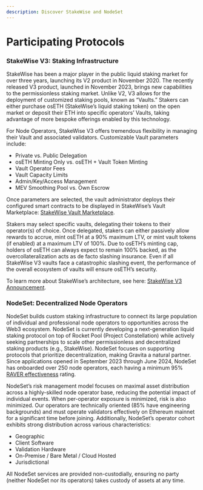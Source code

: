 ```yaml
---
description: Discover StakeWise and NodeSet
---
```


# Participating Protocols

### **StakeWise V3: Staking Infrastructure**

StakeWise has been a major player in the public liquid staking market for over three years, launching its V2 product in November 2020. The recently released V3 product, launched in November 2023, brings new capabilities to the permissionless staking market. Unlike V2, V3 allows for the deployment of customized staking pools, known as “Vaults.” Stakers can either purchase osETH (StakeWise’s liquid staking token) on the open market or deposit their ETH into specific operators’ Vaults, taking advantage of more bespoke offerings enabled by this technology.

For Node Operators, StakeWise V3 offers tremendous flexibility in managing their Vault and associated validators. Customizable Vault parameters include:

* Private vs. Public Delegation
* osETH Minting Only vs. osETH + Vault Token Minting
* Vault Operator Fees
* Vault Capacity Limits
* Admin/Key/Access Management
* MEV Smoothing Pool vs. Own Escrow

Once parameters are selected, the vault administrator deploys their configured smart contracts to be displayed in StakeWise’s Vault Marketplace: [StakeWise Vault Marketplace](https://app.stakewise.io/).

Stakers may select specific vaults, delegating their tokens to their operator(s) of choice. Once delegated, stakers can either passively allow rewards to accrue, mint osETH at a 90% maximum LTV, or mint vault tokens (if enabled) at a maximum LTV of 100%. Due to osETH’s minting cap, holders of osETH can always expect to remain 100% backed, as the overcollateralization acts as de facto slashing insurance. Even if all StakeWise V3 vaults face a catastrophic slashing event, the performance of the overall ecosystem of vaults will ensure osETH’s security.

To learn more about StakeWise’s architecture, see here: [StakeWise V3 Announcement](https://stakewise.medium.com/stakewise-v3-announcement-9e4fe73abdf2).

### **NodeSet: Decentralized Node Operators**

NodeSet builds custom staking infrastructure to connect its large population of individual and professional node operators to opportunities across the Web3 ecosystem. NodeSet is currently developing a next-generation liquid staking protocol on top of Rocket Pool (Project Constellation) while actively seeking partnerships to scale other permissionless and decentralized staking products (e.g., StakeWise). NodeSet focuses on supporting protocols that prioritize decentralization, making Gravita a natural partner. Since applications opened in September 2023 through June 2024, NodeSet has onboarded over 250 node operators, each having a minimum 95% [RAVER effectiveness](https://docs.rated.network/explorer/frequently-asked-questions#what-is-the-definition-of-effectiveness) rating.

NodeSet’s risk management model focuses on maximal asset distribution across a highly-skilled node operator base, reducing the potential impact of individual events. When per-operator exposure is minimized, risk is also minimized. Our operators are technically oriented (85% have engineering backgrounds) and must operate validators effectively on Ethereum mainnet for a significant time before joining. Additionally, NodeSet’s operator cohort exhibits strong distribution across various characteristics:

* Geographic
* Client Software
* Validation Hardware
* On-Premise / Bare Metal / Cloud Hosted
* Jurisdictional

All NodeSet services are provided non-custodially, ensuring no party (neither NodeSet nor its operators) takes custody of assets at any time.
